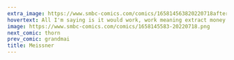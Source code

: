 ```yaml
---
extra_image: https://www.smbc-comics.com/comics/165814563820220718after.png
hovertext: All I'm saying is it would work, work meaning extract money from the confused wealthy.
image: https://www.smbc-comics.com/comics/1658145583-20220718.png
next_comic: thorn
prev_comic: grandmai
title: Meissner
---
```


